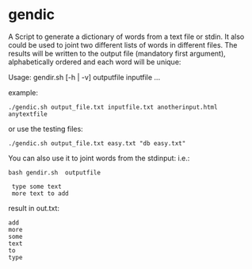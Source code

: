 gendic
======
A Script to generate a dictionary of words from a text file or stdin. It also could be used to joint two different lists of words in different files. The results will be written to the output file (mandatory first argument), alphabetically ordered and each word will be unique:

Usage:
  gendir.sh [-h | -v] outputfile inputfile ...

example:
```
./gendic.sh output_file.txt inputfile.txt anotherinput.html anytextfile 
```
or use the testing files:
```
./gendic.sh output_file.txt easy.txt "db easy.txt" 
```

You can also use it to joint words from the stdinput:
i.e.: 
```
bash gendir.sh  outputfile 
 
 type some text
 more text to add
```
 result in out.txt:
```
add
more
some
text
to
type
``` 
 

